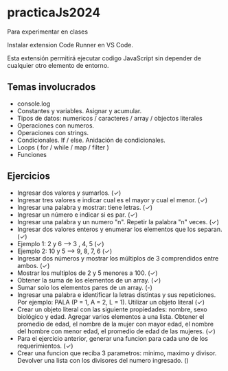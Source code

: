 # practicaJs2024

Para experimentar en clases

Instalar extension Code Runner en VS Code.

Esta extensión permitirá ejecutar codigo JavaScript sin depender de cualquier otro elemento de entorno.

## Temas involucrados

- console.log
- Constantes y variables. Asignar y acumular.
- Tipos de datos: numericos / caracteres / array / objectos literales
- Operaciones con numeros.
- Operaciones con strings.
- Condicionales. If / else. Anidación de condicionales.
- Loops ( for / while / map / filter )
- Funciones

## Ejercicios

- Ingresar dos valores y sumarlos. (✓)
- Ingresar tres valores e indicar cual es el mayor y cual el menor. (✓)
- Ingresar una palabra y mostrar: <PALABRA> tiene <n> letras. (✓)
- Ingresar un número e indicar si es par. (✓)
- Ingresar una palabra y un numero "n". Repetir la palabra "n" veces. (✓)
- Ingresar dos valores enteros y enumerar los elementos que los separan. (✓)
- Ejemplo 1: 2 y 6 --> 3 , 4, 5 (✓)
- Ejemplo 2: 10 y 5 --> 9, 8, 7, 6 (✓)
- Ingresar dos números y mostrar los múltiplos de 3 comprendidos entre ambos. (✓)
- Mostrar los multiplos de 2 y 5 menores a 100. (✓)
- Obtener la suma de los elementos de un array. (✓)
- Sumar solo los elementos pares de un array. (-)
- Ingresar una palabra e identificar la letras distintas y sus repeticiones. Por ejemplo: PALA (P = 1, A = 2, L = 1). Utilizar un objeto literal (✓)
- Crear un objeto literal con las siguiente propiedades: nombre, sexo biológico y edad. Agregar varios elementos a una lista. Obtener el promedio de edad, el nombre de la mujer con mayor edad, el nombre del hombre con menor edad, el promedio de edad de las mujeres. (✓)
- Para el ejercicio anterior, generar una funcion para cada uno de los requerimientos. (✓)
- Crear una funcion que reciba 3 parametros: minimo, maximo y divisor. Devolver una lista con los divisores del numero ingresado. ()
